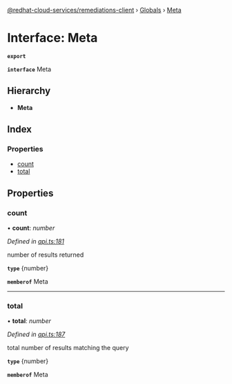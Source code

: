 [@redhat-cloud-services/remediations-client](../README.md) › [Globals](../globals.md) › [Meta](meta.md)

# Interface: Meta

**`export`** 

**`interface`** Meta

## Hierarchy

* **Meta**

## Index

### Properties

* [count](meta.md#count)
* [total](meta.md#total)

## Properties

###  count

• **count**: *number*

*Defined in [api.ts:181](https://github.com/RedHatInsights/javascript-clients/blob/master/packages/remediations/api.ts#L181)*

number of results returned

**`type`** {number}

**`memberof`** Meta

___

###  total

• **total**: *number*

*Defined in [api.ts:187](https://github.com/RedHatInsights/javascript-clients/blob/master/packages/remediations/api.ts#L187)*

total number of results matching the query

**`type`** {number}

**`memberof`** Meta
